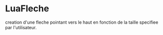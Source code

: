 # LuaFleche
creation d'une fleche pointant vers le haut en fonction de la taille specifiee par l'utilisateur.
